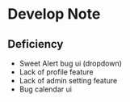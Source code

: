 # Develop Note

## Deficiency
- Sweet Alert bug ui (dropdown) 
- Lack of profile feature
- Lack of admin setting feature
- Bug calendar ui
